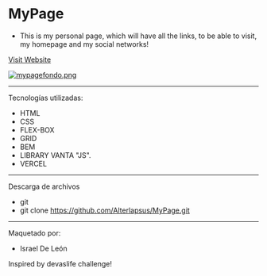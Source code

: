 # MyPage  
  
- This is my personal page, which will have all the links, to be able to visit, my homepage and my social networks!
                    
                                                                                  
                  
<a href="https://my-page-profile.vercel.app"  target="_blank">Visit Website </a>  
   
[![mypagefondo.png](https://i.postimg.cc/3NtG7719/mypagefondo.png)](https://postimg.cc/H87n4qf7)
         
                   
---                       
    
Tecnologías utilizadas:   
  
- HTML 
- CSS
- FLEX-BOX    
- GRID
- BEM
- LIBRARY VANTA "JS".  
- VERCEL  

--- 

Descarga de archivos 

- git 
- git clone https://github.com/Alterlapsus/MyPage.git
 

---
  
Maquetado por: 

- Israel De León  

Inspired by devaslife challenge!

